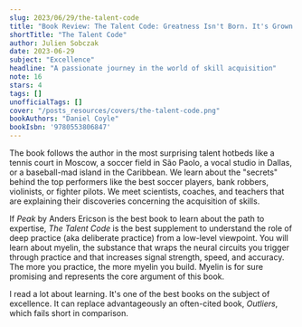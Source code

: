 ```yaml
---
slug: 2023/06/29/the-talent-code
title: "Book Review: The Talent Code: Greatness Isn't Born. It's Grown. Here's How"
shortTitle: "The Talent Code"
author: Julien Sobczak
date: 2023-06-29
subject: "Excellence"
headline: "A passionate journey in the world of skill acquisition"
note: 16
stars: 4
tags: []
unofficialTags: []
cover: "/posts_resources/covers/the-talent-code.png"
bookAuthors: "Daniel Coyle"
bookIsbn: '9780553806847'
---
```



The book follows the author in the most surprising talent hotbeds like a tennis court in Moscow, a soccer field in São Paolo, a vocal studio in Dallas, or a baseball-mad island in the Caribbean. We learn about the "secrets" behind the top performers like the best soccer players, bank robbers, violinists, or fighter pilots. We meet scientists, coaches, and teachers that are explaining their discoveries concerning the acquisition of skills.

If _Peak_ by Anders Ericson is the best book to learn about the path to expertise, _The Talent Code_ is the best supplement to understand the role of deep practice (aka deliberate practice) from a low-level viewpoint. You will learn about myelin, the substance that wraps the neural circuits you trigger through practice and that increases signal strength, speed, and accuracy. The more you practice, the more myelin you build. Myelin is for sure promising and represents the core argument of this book.

I read a lot about learning. It's one of the best books on the subject of excellence. It can replace advantageously an often-cited book, _Outliers_, which fails short in comparison.


